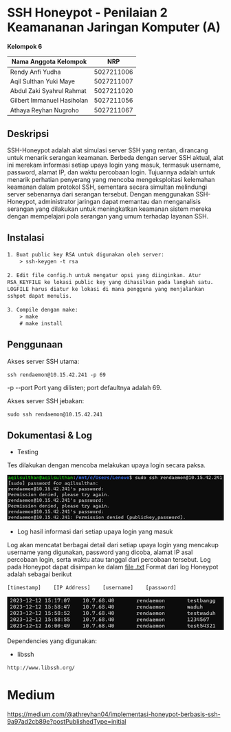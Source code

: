 # SSH Honeypot - Penilaian 2 Keamananan Jaringan Komputer (A)

**Kelompok 6**

Nama Anggota Kelompok | NRP
------------------- | --------------
Rendy Anfi Yudha | 5027211006		
Aqil Sulthan Yuki Maye | 5027211007
Abdul Zaki Syahrul Rahmat | 5027211020
Gilbert Immanuel Hasiholan | 5027211056
Athaya Reyhan Nugroho | 5027211067


## Deskripsi

SSH-Honeypot adalah alat simulasi server SSH yang rentan, dirancang untuk menarik serangan keamanan. Berbeda dengan server SSH aktual, alat ini merekam informasi setiap upaya login yang masuk, termasuk username, password, alamat IP, dan waktu percobaan login. Tujuannya adalah untuk menarik perhatian penyerang yang mencoba mengeksploitasi kelemahan keamanan dalam protokol SSH, sementara secara simultan melindungi server sebenarnya dari serangan tersebut. Dengan menggunakan SSH-Honeypot, administrator jaringan dapat memantau dan menganalisis serangan yang dilakukan untuk meningkatkan keamanan sistem mereka dengan mempelajari pola serangan yang umum terhadap layanan SSH.


## Instalasi

    1. Buat public key RSA untuk digunakan oleh server:
        > ssh-keygen -t rsa 

    2. Edit file config.h untuk mengatur opsi yang diinginkan. Atur RSA_KEYFILE ke lokasi public key yang dihasilkan pada langkah satu. LOGFILE harus diatur ke lokasi di mana pengguna yang menjalankan sshpot dapat menulis.

    3. Compile dengan make:
        > make
        # make install


## Penggunaan

Akses server SSH utama:
```
ssh rendaemon@10.15.42.241 -p 69
```
-p  --port <port>   Port yang dilisten; port defaultnya adalah 69.

Akses server SSH jebakan:
```
sudo ssh rendaemon@10.15.42.241
```

## Dokumentasi & Log
- Testing

Tes dilakukan dengan mencoba melakukan upaya login secara paksa.

![Foto](./img/teshoneypot.png)

- Log hasil informasi dari setiap upaya login yang masuk

Log akan mencatat berbagai detail dari setiap upaya login yang mencakup username yang digunakan, password yang dicoba, alamat IP asal percobaan login, serta waktu atau tanggal dari percobaan tersebut. 
Log pada Honeypot dapat disimpan ke dalam [file .txt](https://github.com/RenDaemon/ssh-honeypot/blob/main/honeypot_log.txt)
Format dari log Honeypot adalah sebagai berikut
```
[timestamp]    [IP Address]    [username]    [password]
```

![Foto](./img/loghoneypot.png)

Dependencies yang digunakan:

- libssh
```
http://www.libssh.org/
```

# Medium
https://medium.com/@athreyhan04/implementasi-honeypot-berbasis-ssh-9a97ad2cb89e?postPublishedType=initial
